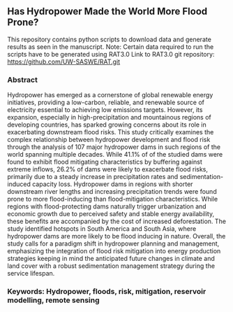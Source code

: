 ## Has Hydropower Made the World More Flood Prone?
This repository contains python scripts to download data and generate results as seen in the manuscript.
Note: Certain data required to run the scripts have to be generated using RAT3.0
Link to RAT3.0 git repository: https://github.com/UW-SASWE/RAT.git

### Abstract
Hydropower has emerged as a cornerstone of global renewable energy initiatives, providing a low-carbon, reliable, and renewable source of electricity essential to achieving low emissions targets. However, its expansion, especially in high-precipitation and mountainous regions of developing countries, has sparked growing concerns about its role in exacerbating downstream flood risks. This study critically examines the complex relationship between hydropower development and flood risk through the analysis of 107 major hydropower dams in such regions of the world spanning multiple decades. While 41.1% of of the studied dams were found to exhibit flood mitigating characteristics by buffering against extreme inflows, 26.2% of dams were likely to exacerbate flood risks, primarily due to a steady increase in precipitation rates and sedimentation-induced capacity loss. Hydropower dams in regions with shorter downstream river lengths and increasing  precipitation trends  were found prone to more flood-inducing than flood-mitigation characteristics. While regions with flood-protecting dams naturally trigger urbanization and economic growth due to perceived safety and stable energy availability, these benefits are accompanied by the cost of increased deforestation. The study identified hotspots in South America and South Asia, where hydropower dams are more likely to be flood inducing in nature. Overall, the study calls for a paradigm shift in hydropower planning and management, emphasizing the integration of flood risk mitigation into energy production strategies keeping in mind the anticipated future changes in climate and land cover with a robust sedimentation management strategy during the service lifespan. 
### Keywords: Hydropower, floods, risk, mitigation, reservoir modelling, remote sensing

